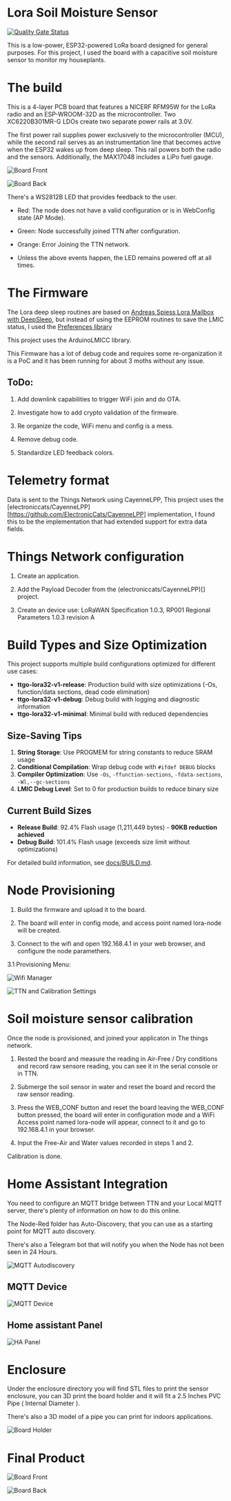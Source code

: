 # Lora Soil Moisture Sensor

[![Quality Gate Status](https://sonarcloud.io/api/project_badges/measure?project=jescarri_lora-node&metric=alert_status)](https://sonarcloud.io/summary/new_code?id=jescarri_lora-node)

This is a low-power, ESP32-powered LoRa board designed for general purposes. For this project, I used the board with a capacitive soil moisture sensor to monitor my houseplants.

# The build

This is a 4-layer PCB board that features a NICERF RFM95W for the LoRa radio and an ESP-WROOM-32D as the microcontroller. Two XC6220B301MR-G LDOs create two separate power rails at 3.0V.

The first power rail supplies power exclusively to the microcontroller (MCU), while the second rail serves as an instrumentation line that becomes active when the ESP32 wakes up from deep sleep. This rail powers both the radio and the sensors. Additionally, the MAX17048 includes a LiPo fuel gauge.

![Board Front](https://raw.githubusercontent.com/jescarri/lora-node/refs/heads/main/images/board/3d-model-front.png "Board Front")

![Board Back](https://github.com/jescarri/lora-node/blob/main/images/board/3d-model-back.png?raw=true "Board Back")

There's a WS2812B LED that provides feedback to the user.

- Red: The node does not have a valid configuration or is in WebConfig state (AP Mode).

- Green: Node successfully joined TTN after configuration.

- Orange: Error Joining the TTN network.

- Unless the above events happen, the LED remains powered off at all times.

# The Firmware

The Lora deep sleep routines are based on [Andreas Spiess Lora Mailbox with DeepSleep](https://github.com/SensorsIot/MailboxNotifier/tree/main), but instead of using the EEPROM routines to save the LMIC status, I used the [Preferences library](https://docs.espressif.com/projects/arduino-esp32/en/latest/tutorials/preferences.html)

This project uses the ArduinoLMICC library.

This Firmware has a lot of debug code and requires some re-organization it is a PoC and it has been running for about 3 moths without any issue.

ToDo:
----

1. Add downlink capabilities to trigger WiFi join and do OTA.

2. Investigate how to add crypto validation of the firmware.

3. Re organize the code, WiFi menu and config is a mess.

4. Remove debug code.

5. Standardize LED feedback colors.

# Telemetry format

Data is sent to the Things Network using CayenneLPP, This project uses the [electroniccats/CayenneLPP][https://github.com/ElectronicCats/CayenneLPP] implementation, I found this to be the implementation that had extended support for extra data fields.

# Things Network configuration

1. Create an application.

2. Add the Payload Decoder from the (electroniccats/CayenneLPP)[] project.

3. Create an device use: LoRaWAN Specification 1.0.3, RP001 Regional Parameters 1.0.3 revision A

# Build Types and Size Optimization

This project supports multiple build configurations optimized for different use cases:

- **ttgo-lora32-v1-release**: Production build with size optimizations (-Os, function/data sections, dead code elimination)
- **ttgo-lora32-v1-debug**: Debug build with logging and diagnostic information
- **ttgo-lora32-v1-minimal**: Minimal build with reduced dependencies

## Size-Saving Tips

1. **String Storage**: Use PROGMEM for string constants to reduce SRAM usage
2. **Conditional Compilation**: Wrap debug code with `#ifdef DEBUG` blocks
3. **Compiler Optimization**: Use `-Os`, `-ffunction-sections`, `-fdata-sections`, `-Wl,--gc-sections`
4. **LMIC Debug Level**: Set to 0 for production builds to reduce binary size

## Current Build Sizes

- **Release Build**: 92.4% Flash usage (1,211,449 bytes) - **90KB reduction achieved**
- **Debug Build**: 101.4% Flash usage (exceeds size limit without optimizations)

For detailed build information, see [docs/BUILD.md](docs/BUILD.md).

# Node Provisioning

1. Build the firmware and upload it to the board.

2. The board will enter in config mode, and access point named lora-node will be created.

3. Connect to the wifi and open 192.168.4.1 in your web browser, and configure the node paramethers.

3.1 Provisioning Menu:

![Wifi Manager](https://github.com/jescarri/lora-node/blob/main/images/setup/WifiManager.png?raw=true "WiFi Manager")

![TTN and Calibration Settings](https://github.com/jescarri/lora-node/blob/main/images/setup/TTN_settings.png?raw=true "TTN and Calibration Settings")


# Soil moisture sensor calibration

Once the node is provisioned, and joined your applicaton in The things network.

1. Rested the board and measure the reading in Air-Free / Dry conditions and record raw sensore reading, you can see it in the serial console or in TTN.

2. Submerge the soil sensor in water and reset the board and record the raw sensor reading.

3. Press the WEB_CONF button and reset the board leaving the WEB_CONF button pressed, the board will enter in configuration mode and a WiFi Access point named lora-node will appear, connect to it and go to 192.168.4.1 in your browser.

4. Input the Free-Air and Water values recorded in steps 1 and 2.

Calibration is done.

# Home Assistant Integration

You need to configure an MQTT bridge between TTN and your Local MQTT server, there's plenty of information on how to do this online.

The Node-Red folder has Auto-Discovery, that you can use as a starting point for MQTT auto discovery.

There's also a Telegram bot that will notify you when the Node has not been seen in 24 Hours.

![MQTT Autodiscovery](https://github.com/jescarri/lora-node/blob/main/images/home-assistant/mqtt-auto-discovery.png?raw=true "Home Assistant MQTT Autodiscovery")

MQTT Device
-----------

![MQTT Device](https://github.com/jescarri/lora-node/blob/main/images/home-assistant/mqtt-device.png?raw=true "MQTT Device")

Home assistant Panel
------------------

![HA Panel](https://github.com/jescarri/lora-node/blob/main/images/home-assistant/dashboard.png?raw=true "HA Panel")

# Enclosure

Under the enclosure directory you will find STL files to print the sensor enclosure, you can 3D print the board holder and it will fit a 2.5 Inches PVC Pipe ( Internal Diameter ).

There's also a 3D model of a pipe you can print for indoors applications.

![Board Holder](https://github.com/jescarri/lora-node/blob/main/images/3dmodel/board-mount-front.png?raw=true "Board Holder")

# Final Product

![Board Front](https://github.com/jescarri/lora-node/blob/main/images/final-assembley/board-holder-front.jpg?raw=true "Board Front")

![Board Back](https://github.com/jescarri/lora-node/blob/main/images/final-assembley/board-holder-back.jpg?raw=true "Board Holder Back")
